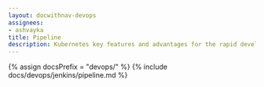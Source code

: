 ```yaml
---
layout: docwithnav-devops
assignees:
- ashvayka
title: Pipeline
description: Kubernetes key features and advantages for the rapid development of IoT projects and applications.
---
```


{% assign docsPrefix = "devops/" %}
{% include docs/devops/jenkins/pipeline.md %}

